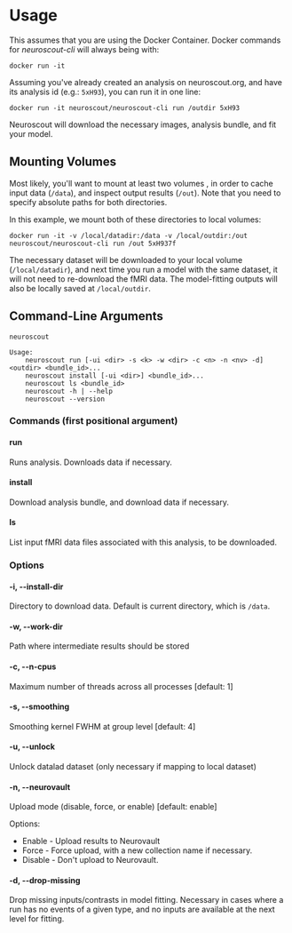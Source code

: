 # Usage

This assumes that you are using the Docker Container.
Docker commands for _neuroscout-cli_ will always being with:

    docker run -it

Assuming you've already created an analysis on neuroscout.org, and have its analysis id (e.g.: `5xH93`), you can run it in one line:

    docker run -it neuroscout/neuroscout-cli run /outdir 5xH93

Neuroscout will download the necessary images, analysis bundle, and fit your model.

## Mounting Volumes

Most likely, you'll want to mount at least two volumes , in order to cache input data (`/data`), and inspect output results (`/out`). Note that you need to specify absolute paths for both directories.

In this example, we mount both of these directories to local volumes:

    docker run -it -v /local/datadir:/data -v /local/outdir:/out neuroscout/neuroscout-cli run /out 5xH937f

The necessary dataset will be downloaded to your local volume (`/local/datadir`), and next time you run a model with the same dataset, it will not need to re-download the fMRI data.
The model-fitting outputs will also be locally saved at `/local/outdir`.


## Command-Line Arguments

    neuroscout

    Usage:
        neuroscout run [-ui <dir> -s <k> -w <dir> -c <n> -n <nv> -d] <outdir> <bundle_id>...
        neuroscout install [-ui <dir>] <bundle_id>...
        neuroscout ls <bundle_id>
        neuroscout -h | --help
        neuroscout --version


### Commands (first positional argument)

#### run                      
Runs analysis. Downloads data if necessary.

#### install
Download analysis bundle, and download data if necessary.

#### ls       
List input fMRI data files associated with this analysis, to be downloaded.

### Options

#### -i, --install-dir <dir>  

Directory to download data. Default is current directory, which is `/data`.


#### -w, --work-dir <dir>    

Path where intermediate results should be stored

#### -c, --n-cpus <n>         

Maximum number of threads across all processes [default: 1]

#### -s, --smoothing <k>      

Smoothing kernel FWHM at group level [default: 4]

#### -u, --unlock             

Unlock datalad dataset (only necessary if mapping to local dataset)

#### -n, --neurovault <nv>    

Upload mode (disable, force, or enable) [default: enable]

Options:

 - Enable - Upload results to Neurovault
 - Force - Force upload, with a new collection name if necessary.
 - Disable - Don't upload to Neurovault.

#### -d, --drop-missing

Drop missing inputs/contrasts in model fitting.
Necessary in cases where a run has no events of a given type, and no inputs
are available at the next level for fitting.
